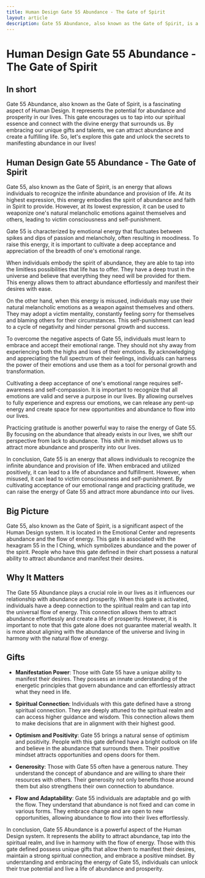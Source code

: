 ```yaml
---
title: Human Design Gate 55 Abundance - The Gate of Spirit
layout: article
description: Gate 55 Abundance, also known as the Gate of Spirit, is a fascinating aspect of Human Design. It represents the potential for abundance and prosperity in our lives. This gate encourages us to tap into our spiritual essence and connect with the divine energy that surrounds us. By embracing our unique gifts and talents, we can attract abundance and create a fulfilling life. So, let's explore this gate and unlock the secrets to manifesting abundance in our lives!
---
```

# Human Design Gate 55 Abundance - The Gate of Spirit
## In short
 Gate 55 Abundance, also known as the Gate of Spirit, is a fascinating aspect of Human Design. It represents the potential for abundance and prosperity in our lives. This gate encourages us to tap into our spiritual essence and connect with the divine energy that surrounds us. By embracing our unique gifts and talents, we can attract abundance and create a fulfilling life. So, let's explore this gate and unlock the secrets to manifesting abundance in our lives!

## Human Design Gate 55 Abundance - The Gate of Spirit
Gate 55, also known as the Gate of Spirit, is an energy that allows individuals to recognize the infinite abundance and provision of life. At its highest expression, this energy embodies the spirit of abundance and faith in Spirit to provide. However, at its lowest expression, it can be used to weaponize one's natural melancholic emotions against themselves and others, leading to victim consciousness and self-punishment.

Gate 55 is characterized by emotional energy that fluctuates between spikes and dips of passion and melancholy, often resulting in moodiness. To raise this energy, it is important to cultivate a deep acceptance and appreciation of the breadth of one's emotional range.

When individuals embody the spirit of abundance, they are able to tap into the limitless possibilities that life has to offer. They have a deep trust in the universe and believe that everything they need will be provided for them. This energy allows them to attract abundance effortlessly and manifest their desires with ease.

On the other hand, when this energy is misused, individuals may use their natural melancholic emotions as a weapon against themselves and others. They may adopt a victim mentality, constantly feeling sorry for themselves and blaming others for their circumstances. This self-punishment can lead to a cycle of negativity and hinder personal growth and success.

To overcome the negative aspects of Gate 55, individuals must learn to embrace and accept their emotional range. They should not shy away from experiencing both the highs and lows of their emotions. By acknowledging and appreciating the full spectrum of their feelings, individuals can harness the power of their emotions and use them as a tool for personal growth and transformation.

Cultivating a deep acceptance of one's emotional range requires self-awareness and self-compassion. It is important to recognize that all emotions are valid and serve a purpose in our lives. By allowing ourselves to fully experience and express our emotions, we can release any pent-up energy and create space for new opportunities and abundance to flow into our lives.

Practicing gratitude is another powerful way to raise the energy of Gate 55. By focusing on the abundance that already exists in our lives, we shift our perspective from lack to abundance. This shift in mindset allows us to attract more abundance and prosperity into our lives.

In conclusion, Gate 55 is an energy that allows individuals to recognize the infinite abundance and provision of life. When embraced and utilized positively, it can lead to a life of abundance and fulfillment. However, when misused, it can lead to victim consciousness and self-punishment. By cultivating acceptance of our emotional range and practicing gratitude, we can raise the energy of Gate 55 and attract more abundance into our lives.
## Big Picture

Gate 55, also known as the Gate of Spirit, is a significant aspect of the Human Design system. It is located in the Emotional Center and represents abundance and the flow of energy. This gate is associated with the hexagram 55 in the I Ching, which symbolizes abundance and the power of the spirit. People who have this gate defined in their chart possess a natural ability to attract abundance and manifest their desires.

## Why It Matters

The Gate 55 Abundance plays a crucial role in our lives as it influences our relationship with abundance and prosperity. When this gate is activated, individuals have a deep connection to the spiritual realm and can tap into the universal flow of energy. This connection allows them to attract abundance effortlessly and create a life of prosperity. However, it is important to note that this gate alone does not guarantee material wealth. It is more about aligning with the abundance of the universe and living in harmony with the natural flow of energy.

## Gifts

- **Manifestation Power**: Those with Gate 55 have a unique ability to manifest their desires. They possess an innate understanding of the energetic principles that govern abundance and can effortlessly attract what they need in life.

- **Spiritual Connection**: Individuals with this gate defined have a strong spiritual connection. They are deeply attuned to the spiritual realm and can access higher guidance and wisdom. This connection allows them to make decisions that are in alignment with their highest good.

- **Optimism and Positivity**: Gate 55 brings a natural sense of optimism and positivity. People with this gate defined have a bright outlook on life and believe in the abundance that surrounds them. Their positive mindset attracts opportunities and opens doors for them.

- **Generosity**: Those with Gate 55 often have a generous nature. They understand the concept of abundance and are willing to share their resources with others. Their generosity not only benefits those around them but also strengthens their own connection to abundance.

- **Flow and Adaptability**: Gate 55 individuals are adaptable and go with the flow. They understand that abundance is not fixed and can come in various forms. They embrace change and are open to new opportunities, allowing abundance to flow into their lives effortlessly.

In conclusion, Gate 55 Abundance is a powerful aspect of the Human Design system. It represents the ability to attract abundance, tap into the spiritual realm, and live in harmony with the flow of energy. Those with this gate defined possess unique gifts that allow them to manifest their desires, maintain a strong spiritual connection, and embrace a positive mindset. By understanding and embracing the energy of Gate 55, individuals can unlock their true potential and live a life of abundance and prosperity.